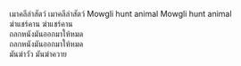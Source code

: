 เมาคลีล่าสัตว์ เมาคลีล่าสัตว์ Mowgli hunt animal Mowgli hunt animal  
ฆ่าแชร์คาน ฆ่าแชร์คาน  
ถลกหนังมันออกมาให้หมด  
ถลกหนังมันออกมาให้หมด  
มันฆ่าวัว มันฆ่าควาย

